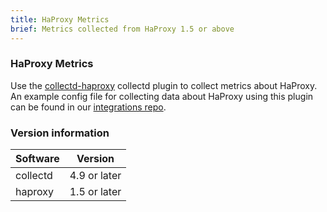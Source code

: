 ```yaml
---
title: HaProxy Metrics
brief: Metrics collected from HaProxy 1.5 or above
---
```

### HaProxy Metrics

Use the [collectd-haproxy](https://github.com/signalfx/collectd-haproxy) collectd plugin to collect metrics about HaProxy. An example config file for collecting data about HaProxy using this plugin can be found in our [integrations repo](https://github.com/signalfx/integrations/tree/master/collectd-haproxy).



### Version information

| Software  | Version        |
|-----------|----------------|
| collectd  |  4.9 or later  |
| haproxy  | 1.5 or later |

